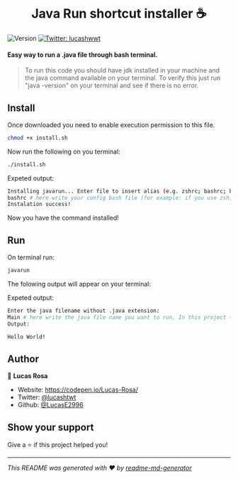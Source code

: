 <h1 align="center">Java Run shortcut installer ☕️</h1>
<p>
  <img alt="Version" src="https://img.shields.io/badge/version-1.2.0-blue.svg?cacheSeconds=2592000" />
  <a href="https://twitter.com/lucashtwt" target="_blank">
    <img alt="Twitter: lucashwwt" src="https://img.shields.io/twitter/follow/lucashwwt.svg?style=social" />
  </a>
</p>

#### Easy way to run a .java file through bash terminal.

> To run this code you should have jdk installed in your machine and the java command available on your terminal. To verify this just run "java -version" on your terminal and see if there is no error.

## Install

Once downloaded you need to enable execution permission to this file.

```sh
chmod +x install.sh
```

Now run the following on you terminal:

```sh
./install.sh
```

Expeted output:

```sh
Installing javarun... Enter file to insert alias (e.g. zshrc; bashrc; bash_profile):
bashrc # here write your config bash file (for example: if you use zsh, it will be zshrc)
Instalation success!
```

Now you have the command installed!

## Run

On terminal run:

```sh
javarun
```
The folowing output will appear on your terminal:

Expeted output:

```sh
Enter the java filename without .java extension:
Main # here write the java file name you want to run. In this project there is a Main.java for demonstration.
Output:

Hello World!
```

## Author

👤 **Lucas Rosa**

* Website: https://codepen.io/Lucas-Rosa/
* Twitter: [@lucashtwt](https://twitter.com/lucashtwt)
* Github: [@LucasE2996](https://github.com/LucasE2996)

## Show your support

Give a ⭐️ if this project helped you!

***
_This README was generated with ❤️ by [readme-md-generator](https://github.com/kefranabg/readme-md-generator)_

